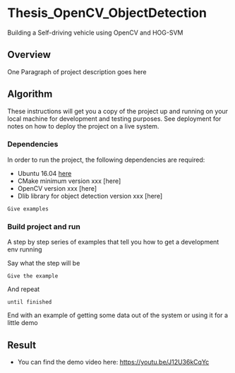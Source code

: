 # Thesis_OpenCV_ObjectDetection
Building a Self-driving vehicle using OpenCV and HOG-SVM


## Overview

One Paragraph of project description goes here

## Algorithm

These instructions will get you a copy of the project up and running on your local machine for development and testing purposes. See deployment for notes on how to deploy the project on a live system.

### Dependencies
In order to run the project, the following dependencies are required:
- Ubuntu 16.04 [here](http://cdimage.ubuntu.com/netboot/16.04/?_ga=2.243318149.1855666904.1529366501-828848615.1529366501)
- CMake minimum version xxx [here]
- OpenCV version xxx [here]
- Dlib library for object detection version xxx [here]
```
Give examples
```

### Build project and run

A step by step series of examples that tell you how to get a development env running

Say what the step will be

```
Give the example
```

And repeat

```
until finished
```

End with an example of getting some data out of the system or using it for a little demo

## Result

* You can find the demo video here: https://youtu.be/J12U36kCqYc
